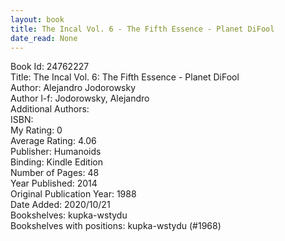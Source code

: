 ```yaml
---
layout: book
title: The Incal Vol. 6 - The Fifth Essence - Planet DiFool
date_read: None
---
```


Book Id: 24762227<br />
Title: The Incal Vol. 6: The Fifth Essence - Planet DiFool<br />
Author: Alejandro Jodorowsky<br />
Author l-f: Jodorowsky, Alejandro<br />
Additional Authors: <br />
ISBN: <br />
My Rating: 0<br />
Average Rating: 4.06<br />
Publisher: Humanoids<br />
Binding: Kindle Edition<br />
Number of Pages: 48<br />
Year Published: 2014<br />
Original Publication Year: 1988<br />
Date Added: 2020/10/21<br />
Bookshelves: kupka-wstydu<br />
Bookshelves with positions: kupka-wstydu (#1968)<br />

